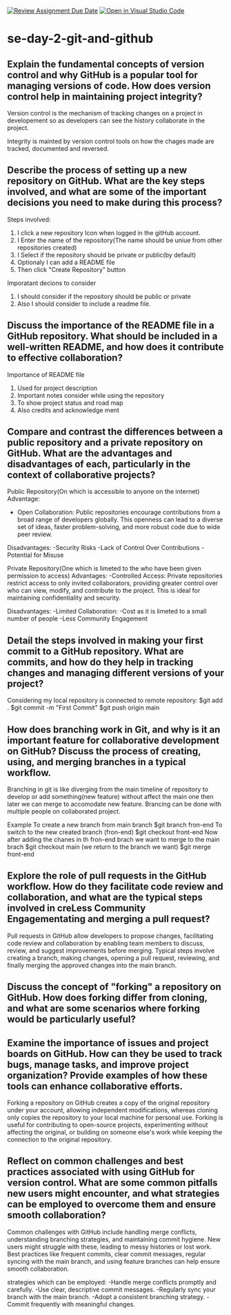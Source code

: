 [![Review Assignment Due Date](https://classroom.github.com/assets/deadline-readme-button-22041afd0340ce965d47ae6ef1cefeee28c7c493a6346c4f15d667ab976d596c.svg)](https://classroom.github.com/a/8wgCKhpZ)
[![Open in Visual Studio Code](https://classroom.github.com/assets/open-in-vscode-2e0aaae1b6195c2367325f4f02e2d04e9abb55f0b24a779b69b11b9e10269abc.svg)](https://classroom.github.com/online_ide?assignment_repo_id=15587688&assignment_repo_type=AssignmentRepo)
# se-day-2-git-and-github
## Explain the fundamental concepts of version control and why GitHub is a popular tool for managing versions of code. How does version control help in maintaining project integrity?
Version control is the mechanism of tracking changes on a project in developement so as  developers can see the history collaborate in the project.

Integrity is mainted by version control tools on how the chages made are tracked, documented and reversed.

## Describe the process of setting up a new repository on GitHub. What are the key steps involved, and what are some of the important decisions you need to make during this process?
Steps involved:
1. I click a new repository Icon when logged in the gitHub account.
2. I Enter the name of the repository(The name should be uniue from other repositories created)
3. I Select if the repository should be private or public(by default)
4. Optionaly I can add a README file
5. Then click "Create Repository" button

Imporatant decions to consider
1. I should consider if the  repository should be public or private
2. Also I should consider to include a readme file.

## Discuss the importance of the README file in a GitHub repository. What should be included in a well-written README, and how does it contribute to effective collaboration?
Importance of README file
1. Used for project description
2. Important notes consider while using the repository
3. To show project status and road map
4. Also credits and acknowledge ment

## Compare and contrast the differences between a public repository and a private repository on GitHub. What are the advantages and disadvantages of each, particularly in the context of collaborative projects?

Public Repository(On which is accessible to anyone on the internet)
Advantage:
 - Open Collaboration: Public repositories encourage contributions from a broad range of developers globally. This openness can lead to a diverse set of ideas, faster problem-solving, and more robust code due to wide peer review.

Disadvantages:
 -Security Risks
 -Lack of Control Over Contributions
 -Potential for Misuse


Private Repository(One which is limeted to the who have been given permission to access)
Advantages:
 -Controlled Access: Private repositories restrict access to only invited collaborators, providing greater control over who can view, modify, and contribute to the project. This is ideal for maintaining confidentiality and security.

Disadvantages:
 -Limited Collaboration:
 -Cost as it is limeted to a small number of people
 -Less Community Engagement

## Detail the steps involved in making your first commit to a GitHub repository. What are commits, and how do they help in tracking changes and managing different versions of your project?
Considering my local repository is connected to remote repository:
$git add .
$git commit -m "First Commit"
$git push origin main


## How does branching work in Git, and why is it an important feature for collaborative development on GitHub? Discuss the process of creating, using, and merging branches in a typical workflow.
Branching in git is like diverging from the main timeline of repository to develop or add something(new feature) without affect the main one then later we can merge to accomodate new feature. Brancing can be done with multiple people on collaborated project.

Example To create a new branch from main branch
  $git branch fron-end
To switch to the new created branch (fron-end)
  $git checkout front-end
  Now after adding the chanes in th fron-end brach we want to merge to the main brach
  $git checkout main (we return to the branch we want)
  $git merge front-end

## Explore the role of pull requests in the GitHub workflow. How do they facilitate code review and collaboration, and what are the typical steps involved in creLess Community Engagementating and merging a pull request?

Pull requests in GitHub allow developers to propose changes, facilitating code review and collaboration by enabling team members to discuss, review, and suggest improvements before merging. Typical steps involve creating a branch, making changes, opening a pull request, reviewing, and finally merging the approved changes into the main branch.

## Discuss the concept of "forking" a repository on GitHub. How does forking differ from cloning, and what are some scenarios where forking would be particularly useful?

## Examine the importance of issues and project boards on GitHub. How can they be used to track bugs, manage tasks, and improve project organization? Provide examples of how these tools can enhance collaborative efforts.

Forking a repository on GitHub creates a copy of the original repository under your account, allowing independent modifications, whereas cloning only copies the repository to your local machine for personal use. Forking is useful for contributing to open-source projects, experimenting without affecting the original, or building on someone else's work while keeping the connection to the original repository.

## Reflect on common challenges and best practices associated with using GitHub for version control. What are some common pitfalls new users might encounter, and what strategies can be employed to overcome them and ensure smooth collaboration?

Common challenges with GitHub include handling merge conflicts, understanding branching strategies, and maintaining commit hygiene. New users might struggle with these, leading to messy histories or lost work. Best practices like frequent commits, clear commit messages, regular syncing with the main branch, and using feature branches can help ensure smooth collaboration.

strategies which  can be employed:
  -Handle merge conflicts promptly and carefully.
  -Use clear, descriptive commit messages.
  -Regularly sync your branch with the main branch.
  -Adopt a consistent branching strategy.
  -Commit frequently with meaningful changes.
